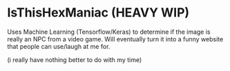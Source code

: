 # IsThisHexManiac (HEAVY WIP)
Uses Machine Learning (Tensorflow/Keras) to determine if the image is really an NPC from a video game. Will eventually turn it into a funny website that people can use/laugh at me for.


(i really have nothing better to do with my time)